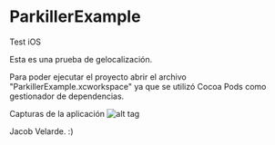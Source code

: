 # ParkillerExample
Test iOS

Esta es una prueba de gelocalización.

Para poder ejecutar el proyecto abrir el archivo "ParkillerExample.xcworkspace" ya que se utilizó Cocoa Pods como gestionador de dependencias.

Capturas de la aplicación
![alt tag](http://i66.tinypic.com/29xg5de.jpg)



Jacob Velarde.
:)

